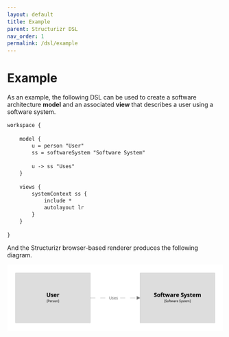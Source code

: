 ```yaml
---
layout: default
title: Example
parent: Structurizr DSL
nav_order: 1
permalink: /dsl/example
---
```


# Example

As an example, the following DSL can be used to create a software architecture __model__ and
an associated __view__ that describes a user using a software system.

```
workspace {

    model {
        u = person "User"
        ss = softwareSystem "Software System"

        u -> ss "Uses"
    }

    views {
        systemContext ss {
            include *
            autolayout lr
        }
    }
    
}
```

And the Structurizr browser-based renderer produces the following diagram.

![Example system context diagram](/assets/images/dsl/example.png)